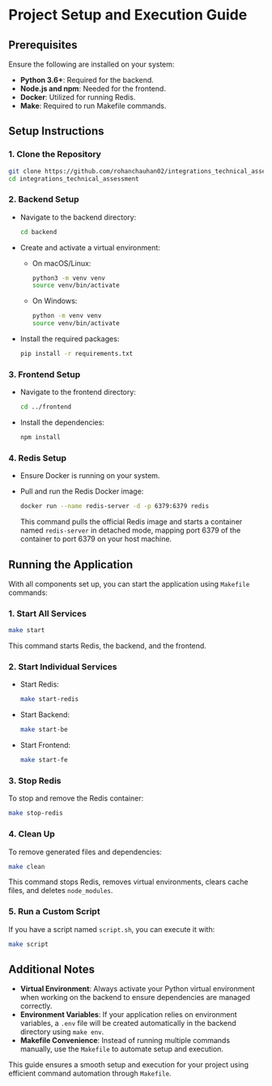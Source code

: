 # Project Setup and Execution Guide

## Prerequisites

Ensure the following are installed on your system:

- **Python 3.6+**: Required for the backend.
- **Node.js and npm**: Needed for the frontend.
- **Docker**: Utilized for running Redis.
- **Make**: Required to run Makefile commands.

## Setup Instructions

### 1. Clone the Repository

```bash
git clone https://github.com/rohanchauhan02/integrations_technical_assessment.git
cd integrations_technical_assessment
```

### 2. Backend Setup

- Navigate to the backend directory:

  ```bash
  cd backend
  ```

- Create and activate a virtual environment:

  - On macOS/Linux:

    ```bash
    python3 -m venv venv
    source venv/bin/activate
    ```

  - On Windows:

    ```bash
    python -m venv venv
    source venv/bin/activate
    ```

- Install the required packages:

  ```bash
  pip install -r requirements.txt
  ```

### 3. Frontend Setup

- Navigate to the frontend directory:

  ```bash
  cd ../frontend
  ```

- Install the dependencies:

  ```bash
  npm install
  ```

### 4. Redis Setup

- Ensure Docker is running on your system.
- Pull and run the Redis Docker image:

  ```bash
  docker run --name redis-server -d -p 6379:6379 redis
  ```

  This command pulls the official Redis image and starts a container named `redis-server` in detached mode, mapping port 6379 of the container to port 6379 on your host machine.

## Running the Application

With all components set up, you can start the application using `Makefile` commands:

### 1. Start All Services

```bash
make start
```

This command starts Redis, the backend, and the frontend.

### 2. Start Individual Services

- Start Redis:
  ```bash
  make start-redis
  ```
- Start Backend:
  ```bash
  make start-be
  ```
- Start Frontend:
  ```bash
  make start-fe
  ```

### 3. Stop Redis

To stop and remove the Redis container:

```bash
make stop-redis
```

### 4. Clean Up

To remove generated files and dependencies:

```bash
make clean
```

This command stops Redis, removes virtual environments, clears cache files, and deletes `node_modules`.

### 5. Run a Custom Script

If you have a script named `script.sh`, you can execute it with:

```bash
make script
```

## Additional Notes

- **Virtual Environment**: Always activate your Python virtual environment when working on the backend to ensure dependencies are managed correctly.
- **Environment Variables**: If your application relies on environment variables, a `.env` file will be created automatically in the backend directory using `make env`.
- **Makefile Convenience**: Instead of running multiple commands manually, use the `Makefile` to automate setup and execution.

This guide ensures a smooth setup and execution for your project using efficient command automation through `Makefile`.


